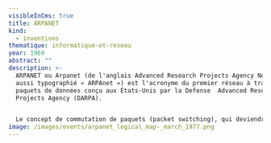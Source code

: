 ```yaml
---
visibleInCms: true
title: ARPANET
kind:
  - inventions
thematique: informatique-et-reseau
year: 1969
abstract: ""
description: >-
  ARPANET ou Arpanet (de l'anglais Advanced Research Projects Agency Network,
  aussi typographié « ARPAnet ») est l'acronyme du premier réseau à transfert de
  paquets de données conçu aux États-Unis par la Defense  Advanced Research
  Projects Agency (DARPA).


  Le concept de commutation de paquets (packet switching), qui deviendra la base du transfert de données sur Internet, était alors balbutiant dans la communication des réseaux informatiques. Les communications étaient jusqu'alors basées sur la communication par circuits électroniques, telle que celle utilisée par le réseau de téléphone, où un circuit propre est activé lors de la communication avec un poste du réseau.
image: /images/events/arpanet_logical_map-_march_1977.png
---
```

